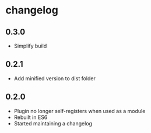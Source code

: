 # changelog

## 0.3.0

* Simplify build

## 0.2.1

* Add minified version to dist folder

## 0.2.0

* Plugin no longer self-registers when used as a module
* Rebuilt in ES6
* Started maintaining a changelog
